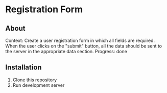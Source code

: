 # Registration Form

## About
Context: Create a user registration form in which all fields are required. When the user clicks on the "submit" button, all the data should be sent to the server in the appropriate data section.
Progress: done

## Installation

1. Clone this repository
2. Run development server
